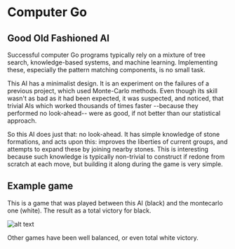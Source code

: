 Computer Go
===========

Good Old Fashioned AI
---------------------

Successful computer Go programs typically rely on a mixture of tree search,
knowledge-based systems, and machine learning. Implementing these, especially
the pattern matching components, is no small task.

This AI has a minimalist design. It is an experiment on the failures of a
previous project, which used Monte-Carlo methods. Even though its skill wasn't
as bad as it had been expected, it was suspected, and noticed, that trivial AIs
which worked thousands of times faster --because they performed no look-ahead--
were as good, if not better than our statistical approach.

So this AI does just that: no look-ahead. It has simple knowledge of stone
formations, and acts upon this: improves the liberties of current groups, and
attempts to expand these by joining nearby stones. This is interesting because
such knowledge is typically non-trivial to construct if redone from scratch at
each move, but building it along during the game is very simple.

Example game
------------

This is a game that was played between this AI (black) and the montecarlo one
(white). The result as a total victory for black.

![alt text](http://imgur.com/mBEoB8B.jpg "sample game")

Other games have been well balanced, or even total white victory.
